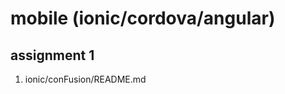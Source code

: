 
mobile (ionic/cordova/angular)
==============================

## assignment 1

1. ionic/conFusion/README.md

